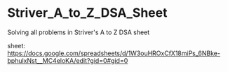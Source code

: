 # Striver_A_to_Z_DSA_Sheet
Solving all problems in Striver's A to Z DSA sheet

sheet: https://docs.google.com/spreadsheets/d/1W3ouHROxCfX18miPs_6NBke-bphulxNst__MC4eloKA/edit?gid=0#gid=0
